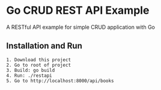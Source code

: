 # Go CRUD REST API Example
A RESTful API example for simple CRUD application with Go

## Installation and Run
```
1. Download this project
2. Go to root of project
3. Build: go build 
4. Run: ./restapi
5. Go to http://localhost:8000/api/books
```
